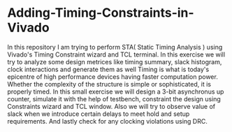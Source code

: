 # Adding-Timing-Constraints-in-Vivado
In this repository I am trying to perform STA( Static Timing Analysis ) using Vivado's Timing Constraint wizard and TCL terminal. In this exercise we will try to analyze some design metrices like timing summary, slack histogram, clock interactions and generate them as well
Timing is what is today's epicentre of high performance devices having faster computation power. Whether the complexity of the structure is simple or sophisticated, it is properly timed. 
In this small exercise we will design a 3-bit asynchronus up counter, simulate it with the help of testbench, constraint the design using Constraints wizard and TCL window. Also we will try to observe value of slack when we introduce certain delays to meet hold and setup requirements. And lastly check for any clocking violations using DRC.
